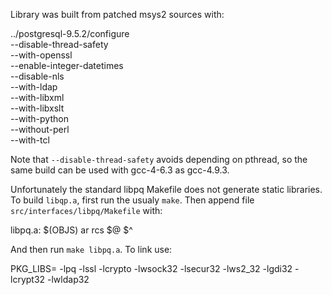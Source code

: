 Library was built from patched msys2 sources with:

  ../postgresql-9.5.2/configure \
    --disable-thread-safety \
    --with-openssl \
    --enable-integer-datetimes \
    --disable-nls \
    --with-ldap \
    --with-libxml \
    --with-libxslt \
    --with-python \
    --without-perl \
    --with-tcl
    
Note that `--disable-thread-safety` avoids depending on pthread, so the same build can be used with gcc-4-6.3 as gcc-4.9.3.

Unfortunately the standard libpq Makefile does not generate static
libraries. To build `libqp.a`, first run the usualy `make`. Then append file `src/interfaces/libpq/Makefile` with: 

  libpq.a: $(OBJS)
    ar rcs $@ $^

And then run `make libpq.a`. To link use:

  PKG_LIBS= -lpq -lssl -lcrypto -lwsock32 -lsecur32 -lws2_32 -lgdi32 -lcrypt32 -lwldap32
